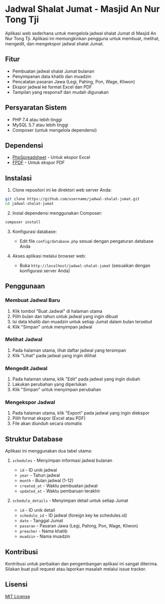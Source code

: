 # Jadwal Shalat Jumat - Masjid An Nur Tong Tji

Aplikasi web sederhana untuk mengelola jadwal shalat Jumat di Masjid An Nur Tong Tji. Aplikasi ini memungkinkan pengguna untuk membuat, melihat, mengedit, dan mengekspor jadwal shalat Jumat.

## Fitur

- Pembuatan jadwal shalat Jumat bulanan
- Penyimpanan data khatib dan muadzin
- Pencatatan pasaran Jawa (Legi, Pahing, Pon, Wage, Kliwon)
- Ekspor jadwal ke format Excel dan PDF
- Tampilan yang responsif dan mudah digunakan

## Persyaratan Sistem

- PHP 7.4 atau lebih tinggi
- MySQL 5.7 atau lebih tinggi
- Composer (untuk mengelola dependensi)

## Dependensi

- [PhpSpreadsheet](https://github.com/PHPOffice/PhpSpreadsheet) - Untuk ekspor Excel
- [FPDF](http://www.fpdf.org/) - Untuk ekspor PDF

## Instalasi

1. Clone repositori ini ke direktori web server Anda:

```bash
git clone https://github.com/username/jadwal-shalat-jumat.git
cd jadwal-shalat-jumat
```

2. Instal dependensi menggunakan Composer:

```bash
composer install
```

3. Konfigurasi database:
   - Edit file `config/database.php` sesuai dengan pengaturan database Anda

4. Akses aplikasi melalui browser web:
   - Buka `http://localhost/jadwal-shalat-jumat` (sesuaikan dengan konfigurasi server Anda)

## Penggunaan

### Membuat Jadwal Baru

1. Klik tombol "Buat Jadwal" di halaman utama
2. Pilih bulan dan tahun untuk jadwal yang ingin dibuat
3. Isi data khatib dan muadzin untuk setiap Jumat dalam bulan tersebut
4. Klik "Simpan" untuk menyimpan jadwal

### Melihat Jadwal

1. Pada halaman utama, lihat daftar jadwal yang tersimpan
2. Klik "Lihat" pada jadwal yang ingin dilihat

### Mengedit Jadwal

1. Pada halaman utama, klik "Edit" pada jadwal yang ingin diubah
2. Lakukan perubahan yang diperlukan
3. Klik "Simpan" untuk menyimpan perubahan

### Mengekspor Jadwal

1. Pada halaman utama, klik "Export" pada jadwal yang ingin diekspor
2. Pilih format ekspor (Excel atau PDF)
3. File akan diunduh secara otomatis

## Struktur Database

Aplikasi ini menggunakan dua tabel utama:

1. `schedules` - Menyimpan informasi jadwal bulanan
   - `id` - ID unik jadwal
   - `year` - Tahun jadwal
   - `month` - Bulan jadwal (1-12)
   - `created_at` - Waktu pembuatan jadwal
   - `updated_at` - Waktu pembaruan terakhir

2. `schedule_details` - Menyimpan detail untuk setiap Jumat
   - `id` - ID unik detail
   - `schedule_id` - ID jadwal (foreign key ke schedules.id)
   - `date` - Tanggal Jumat
   - `pasaran` - Pasaran Jawa (Legi, Pahing, Pon, Wage, Kliwon)
   - `preacher` - Nama khatib
   - `muadzin` - Nama muadzin

## Kontribusi

Kontribusi untuk perbaikan dan pengembangan aplikasi ini sangat diterima. Silakan buat pull request atau laporkan masalah melalui issue tracker.

## Lisensi

[MIT License](LICENSE)
```